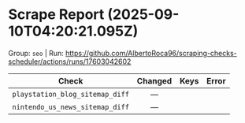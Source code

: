 # Scrape Report (2025-09-10T04:20:21.095Z)

Group: `seo`  |  Run: https://github.com/AlbertoRoca96/scraping-checks-scheduler/actions/runs/17603042602

| Check | Changed | Keys | Error |
|---|:---:|:--|:--|
| `playstation_blog_sitemap_diff` | — |  |  |
| `nintendo_us_news_sitemap_diff` | — |  |  |
